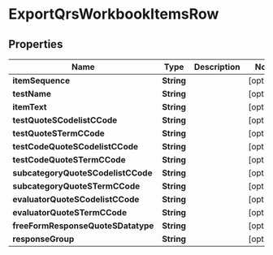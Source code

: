 

# ExportQrsWorkbookItemsRow


## Properties

| Name | Type | Description | Notes |
|------------ | ------------- | ------------- | -------------|
|**itemSequence** | **String** |  |  [optional] |
|**testName** | **String** |  |  [optional] |
|**itemText** | **String** |  |  [optional] |
|**testQuoteSCodelistCCode** | **String** |  |  [optional] |
|**testQuoteSTermCCode** | **String** |  |  [optional] |
|**testCodeQuoteSCodelistCCode** | **String** |  |  [optional] |
|**testCodeQuoteSTermCCode** | **String** |  |  [optional] |
|**subcategoryQuoteSCodelistCCode** | **String** |  |  [optional] |
|**subcategoryQuoteSTermCCode** | **String** |  |  [optional] |
|**evaluatorQuoteSCodelistCCode** | **String** |  |  [optional] |
|**evaluatorQuoteSTermCCode** | **String** |  |  [optional] |
|**freeFormResponseQuoteSDatatype** | **String** |  |  [optional] |
|**responseGroup** | **String** |  |  [optional] |



